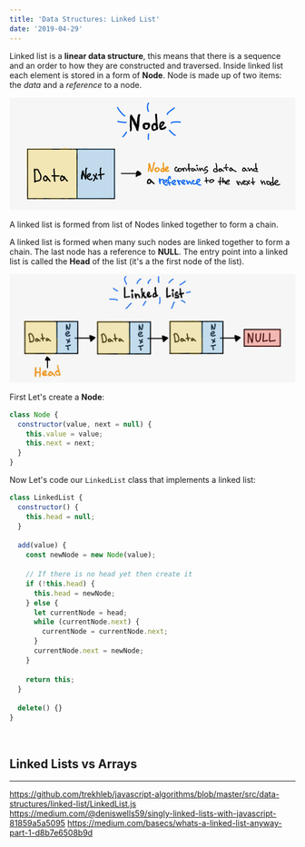 ```yaml
---
title: 'Data Structures: Linked List'
date: '2019-04-29'
---
```


Linked list is a **linear data structure**, this means that there is a sequence and an order to how they are constructed and traversed. Inside linked list each element is stored in a form of **Node**. Node is made up of two items: the _data_ and a _reference_ to a node.

![Image](./node-img.jpeg)

A linked list is formed from list of Nodes linked together to form a chain.

A linked list is formed when many such nodes are linked together to form a chain. The last node has a reference to **NULL**. The entry point into a linked list is called the **Head** of the list (it's a the first node of the list).

![Image](./linked-list-img.jpeg)

First Let's create a **Node**:

```javascript
class Node {
  constructor(value, next = null) {
    this.value = value;
    this.next = next;
  }
}
```

Now Let's code our `LinkedList` class that implements a linked list:

```javascript
class LinkedList {
  constructor() {
    this.head = null;
  }

  add(value) {
    const newNode = new Node(value);

    // If there is no head yet then create it
    if (!this.head) {
      this.head = newNode;
    } else {
      let currentNode = head;
      while (currentNode.next) {
        currentNode = currentNode.next;
      }
      currentNode.next = newNode;
    }

    return this;
  }

  delete() {}
}
```

<br/>

## Linked Lists vs Arrays

---

https://github.com/trekhleb/javascript-algorithms/blob/master/src/data-structures/linked-list/LinkedList.js
https://medium.com/@deniswells59/singly-linked-lists-with-javascript-81859a5a5095
https://medium.com/basecs/whats-a-linked-list-anyway-part-1-d8b7e6508b9d
